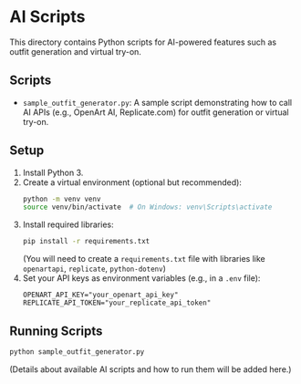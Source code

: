# AI Scripts

This directory contains Python scripts for AI-powered features such as outfit generation and virtual try-on.

## Scripts

- `sample_outfit_generator.py`: A sample script demonstrating how to call AI APIs (e.g., OpenArt AI, Replicate.com) for outfit generation or virtual try-on. 

## Setup

1.  Install Python 3.
2.  Create a virtual environment (optional but recommended):
    ```bash
    python -m venv venv
    source venv/bin/activate  # On Windows: venv\Scripts\activate
    ```
3.  Install required libraries:
    ```bash
    pip install -r requirements.txt 
    ```
    (You will need to create a `requirements.txt` file with libraries like `openartapi`, `replicate`, `python-dotenv`)
4.  Set your API keys as environment variables (e.g., in a `.env` file):
    ```
    OPENART_API_KEY="your_openart_api_key"
    REPLICATE_API_TOKEN="your_replicate_api_token"
    ```

## Running Scripts

```bash
python sample_outfit_generator.py
``` 
(Details about available AI scripts and how to run them will be added here.) 